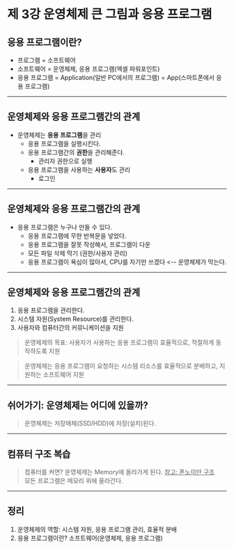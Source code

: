 # 제 3강 운영체제 큰 그림과 응용 프로그램 
## 응용 프로그램이란? 
- 프로그램 = 소프트웨어 
- 소프트웨어 = 운영체제, 응용 프로그램(엑셀 파워포인트)
- 응용 프로그램 = Application(일반 PC에서의 프로그램) = App(스마트폰에서 응용 프로그램)
---
## 운영체제와 응용 프로그램간의 관계 
- 운영체제는 **응용 프로그램**을 관리 
  - 응용 프로그램을 실행시킨다. 
  - 응용 프로그램간의 **권한**을 관리해준다.
    - 관리자 권한으로 실행 
  - 응용 프로그램을 사용하는 **사용자**도 관리   
    - 로그인
---
## 운영체제와 응용 프로그램간의 관계 
- 응용 프로그램은 누구나 만들 수 있다. 
  - 응용 프로그램에 무한 반복문을 넣었다. 
  - 응용 프로그램을 잘못 작성해서, 프로그램이 다운      
  - 모든 파일 삭제 막기 (권한/사용자 관리)
  - 응용 프로그램이 욕심이 많아서, CPU를 자기만 쓰겠다 <-- 운영체제가 막는다.

---
## 운영체제와 응용 프로그램간의 관계   
1. 응용 프로그램을 관리한다.
2. 시스템 자원(System Resource)를 관리한다. 
3. 사용자와 컴퓨터간의 커뮤니케이션을 지원
> 운영체제의 목표: 사용자가 사용하는 응용 프로그램이 효율적으로, 적절하게 동작하도록 지원

> 운영체제는 응용 프로그램이 요청하는 시스템 리소스를 효율적으로 분배하고, 지원하는 소프트웨어 지원 
---
## 쉬어가기: 운영체제는 어디에 있을까?
> 운영체제는 저장매체(SSD/HDD)에 저장(설치)된다. 
---
## 컴퓨터 구조 복습 
> 컴퓨터를 켜면? 운영체제는 Memory에 올라가게 된다. 
<u>참고: 폰노이만 구조 </u><br>
모든 프로그램은 메모리 위에 올라간다. 

---
## 정리 
1. 운영체제의 역할: 시스템 자원, 응용 프로그램 관리, 효율적 분배 
2. 응용 프로그램이란? 소프트웨어(운영체제, 응용 프로그램)